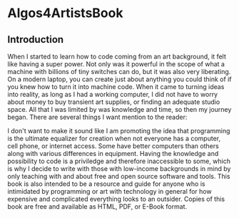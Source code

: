 # Algos4ArtistsBook
## Introduction
When I started to learn how to code coming from an art background, it felt like having a super power. Not only was it powerful in the scope of what a machine with billions of tiny switches can do, but it was also very liberating. On a modern laptop, you can create just about anything you could think of if you knew how to turn it into machine code. When it came to turning ideas into reality, as long as I had a working computer, I did not have to worry about money to buy transient art supplies, or finding an adequate studio space. All that I was limited by was knowledge and time, so then my journey began.
There are several things I want mention to the reader:
  
I don't want to make it sound like I am promoting the idea that programming is the ultimate equalizer for creation when not everyone has a computer, cell phone, or internet access. Some have better computers than others along with various differences in equipment. Having the knowledge and possibility to code is a priviledge and therefore inaccessible to some, which is why I decide to write with those with low-income backgrounds in mind by only teaching with and about free and open source software and tools. This book is also intended to be a resource and guide for anyone who is intimidated by programming or art with technology in general for how expensive and complicated everything looks to an outsider. Copies of this book are free and available as HTML, PDF, or E-Book format.

